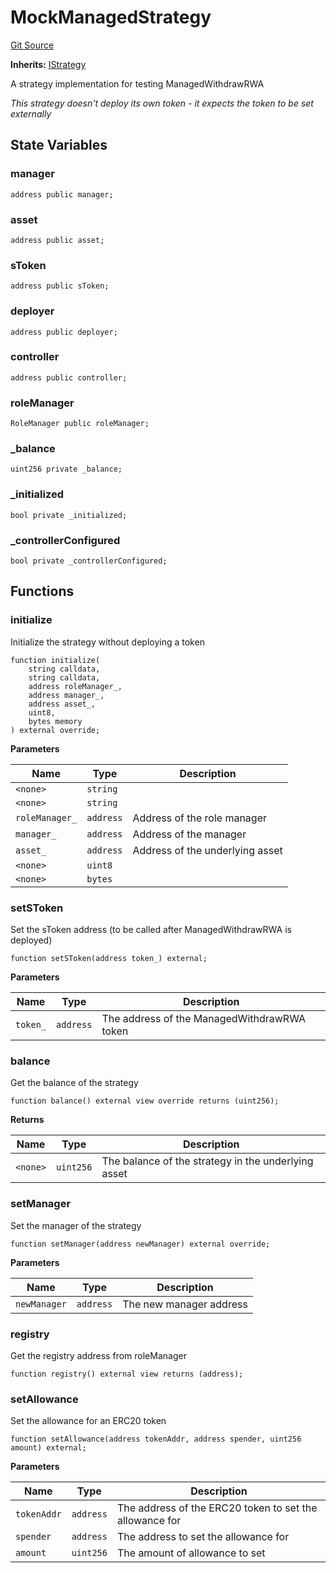 # MockManagedStrategy
[Git Source](https://github.com/SovaNetwork/fountfi/blob/58164582109e1a7de75ddd7e30bfe628ac79d7fd/src/mocks/MockManagedStrategy.sol)

**Inherits:**
[IStrategy](/src/strategy/IStrategy.sol/interface.IStrategy.md)

A strategy implementation for testing ManagedWithdrawRWA

*This strategy doesn't deploy its own token - it expects the token to be set externally*


## State Variables
### manager

```solidity
address public manager;
```


### asset

```solidity
address public asset;
```


### sToken

```solidity
address public sToken;
```


### deployer

```solidity
address public deployer;
```


### controller

```solidity
address public controller;
```


### roleManager

```solidity
RoleManager public roleManager;
```


### _balance

```solidity
uint256 private _balance;
```


### _initialized

```solidity
bool private _initialized;
```


### _controllerConfigured

```solidity
bool private _controllerConfigured;
```


## Functions
### initialize

Initialize the strategy without deploying a token


```solidity
function initialize(
    string calldata,
    string calldata,
    address roleManager_,
    address manager_,
    address asset_,
    uint8,
    bytes memory
) external override;
```
**Parameters**

|Name|Type|Description|
|----|----|-----------|
|`<none>`|`string`||
|`<none>`|`string`||
|`roleManager_`|`address`|Address of the role manager|
|`manager_`|`address`|Address of the manager|
|`asset_`|`address`|Address of the underlying asset|
|`<none>`|`uint8`||
|`<none>`|`bytes`||


### setSToken

Set the sToken address (to be called after ManagedWithdrawRWA is deployed)


```solidity
function setSToken(address token_) external;
```
**Parameters**

|Name|Type|Description|
|----|----|-----------|
|`token_`|`address`|The address of the ManagedWithdrawRWA token|


### balance

Get the balance of the strategy


```solidity
function balance() external view override returns (uint256);
```
**Returns**

|Name|Type|Description|
|----|----|-----------|
|`<none>`|`uint256`|The balance of the strategy in the underlying asset|


### setManager

Set the manager of the strategy


```solidity
function setManager(address newManager) external override;
```
**Parameters**

|Name|Type|Description|
|----|----|-----------|
|`newManager`|`address`|The new manager address|


### registry

Get the registry address from roleManager


```solidity
function registry() external view returns (address);
```

### setAllowance

Set the allowance for an ERC20 token


```solidity
function setAllowance(address tokenAddr, address spender, uint256 amount) external;
```
**Parameters**

|Name|Type|Description|
|----|----|-----------|
|`tokenAddr`|`address`|The address of the ERC20 token to set the allowance for|
|`spender`|`address`|The address to set the allowance for|
|`amount`|`uint256`|The amount of allowance to set|



